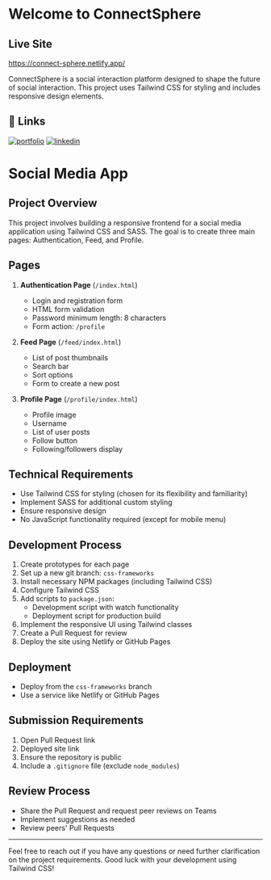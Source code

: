 




# Welcome to ConnectSphere
## Live Site
https://connect-sphere.netlify.app/

ConnectSphere is a social interaction platform designed to shape the future of social interaction. This project uses Tailwind CSS for styling and includes responsive design elements.

## 🔗 Links
[![portfolio](https://img.shields.io/badge/my_portfolio-000?style=for-the-badge&logo=ko-fi&logoColor=white)](https://miatexnes.netlify.app/)
[![linkedin](https://img.shields.io/badge/linkedin-0A66C2?style=for-the-badge&logo=linkedin&logoColor=white)](https://www.linkedin.com/in/mia-texnes-847b28bb/)


# Social Media App

## Project Overview

This project involves building a responsive frontend for a social media application using Tailwind CSS and SASS. The goal is to create three main pages: Authentication, Feed, and Profile.

## Pages

1. **Authentication Page** (`/index.html`)
   - Login and registration form
   - HTML form validation
   - Password minimum length: 8 characters
   - Form action: `/profile`

2. **Feed Page** (`/feed/index.html`)
   - List of post thumbnails
   - Search bar
   - Sort options
   - Form to create a new post

3. **Profile Page** (`/profile/index.html`)
   - Profile image
   - Username
   - List of user posts
   - Follow button
   - Following/followers display

## Technical Requirements

- Use Tailwind CSS for styling (chosen for its flexibility and familiarity)
- Implement SASS for additional custom styling
- Ensure responsive design
- No JavaScript functionality required (except for mobile menu)

## Development Process

1. Create prototypes for each page
2. Set up a new git branch: `css-frameworks`
3. Install necessary NPM packages (including Tailwind CSS)
4. Configure Tailwind CSS
5. Add scripts to `package.json`:
   - Development script with watch functionality
   - Deployment script for production build
6. Implement the responsive UI using Tailwind classes
7. Create a Pull Request for review
8. Deploy the site using Netlify or GitHub Pages

## Deployment

- Deploy from the `css-frameworks` branch
- Use a service like Netlify or GitHub Pages

## Submission Requirements

1. Open Pull Request link
2. Deployed site link
3. Ensure the repository is public
4. Include a `.gitignore` file (exclude `node_modules`)

## Review Process

- Share the Pull Request and request peer reviews on Teams
- Implement suggestions as needed
- Review peers' Pull Requests

---

Feel free to reach out if you have any questions or need further clarification on the project requirements. Good luck with your development using Tailwind CSS!
